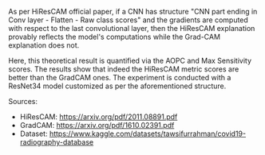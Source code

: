As per HiResCAM official paper, if a CNN has structure "CNN part ending in Conv layer - Flatten - Raw class scores" and the gradients are computed with respect to the last convolutional layer, then the HiResCAM explanation provably reflects the model's computations while the Grad-CAM explanation does not.

Here, this theoretical result is quantified via the AOPC and Max Sensitivity scores. The results show that indeed the HiResCAM metric scores are better than the GradCAM ones. The experiment is conducted with a ResNet34 model customized as per the aforementioned structure.

Sources:
- HiResCAM: https://arxiv.org/pdf/2011.08891.pdf
- GradCAM: https://arxiv.org/pdf/1610.02391.pdf
- Dataset: https://www.kaggle.com/datasets/tawsifurrahman/covid19-radiography-database
